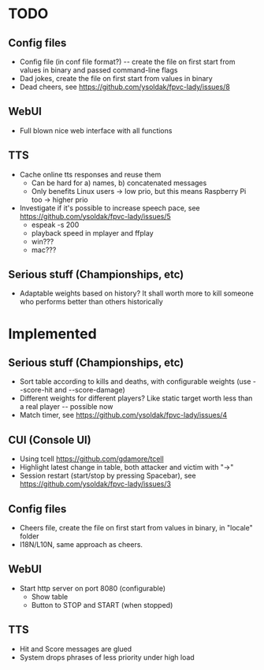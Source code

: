 # TODO

## Config files
- Config file (in conf file format?) -- create the file on first start from values in binary and passed command-line flags
- Dad jokes, create the file on first start from values in binary
- Dead cheers, see https://github.com/ysoldak/fpvc-lady/issues/8

## WebUI
- Full blown nice web interface with all functions

## TTS
- Cache online tts responses and reuse them
  - Can be hard for a) names, b) concatenated messages
  - Only benefits Linux users -> low prio, but this means Raspberry Pi too -> higher prio
- Investigate if it's possible to increase speech pace, see https://github.com/ysoldak/fpvc-lady/issues/5
  - espeak -s 200
  - playback speed in mplayer and ffplay
  - win???
  - mac???

## Serious stuff (Championships, etc)
- Adaptable weights based on history? It shall worth more to kill someone who performs better than others historically


# Implemented

## Serious stuff (Championships, etc)
- Sort table according to kills and deaths, with configurable weights (use --score-hit and --score-damage)
- Different weights for different players? Like static target worth less than a real player -- possible now
- Match timer, see https://github.com/ysoldak/fpvc-lady/issues/4

## CUI (Console UI)
- Using tcell https://github.com/gdamore/tcell
- Highlight latest change in table, both attacker and victim with "->"
- Session restart (start/stop by pressing Spacebar), see https://github.com/ysoldak/fpvc-lady/issues/3

## Config files
- Cheers file, create the file on first start from values in binary, in "locale" folder
- I18N/L10N, same approach as cheers.

## WebUI
- Start http server on port 8080 (configurable)
  - Show table
  - Button to STOP and START (when stopped)

## TTS
- Hit and Score messages are glued
- System drops phrases of less priority under high load
